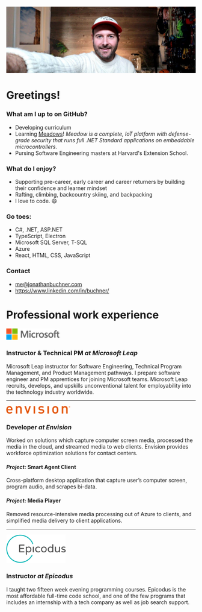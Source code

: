
<!-- **JonathanBuchner/JonathanBuchner** is a ✨ _special_ ✨ repository because its `README.md` (this file) appears on your GitHub profile. -->

![Microsoft](./img/banner.jpg)

# Greetings!
### What am I up to on GitHub?
- Developing curriculum
- Learning [Meadows](https://www.wildernesslabs.co/)!  *Meadow is a complete, IoT platform with defense-grade security that runs full .NET Standard applications on embeddable microcontrollers.*
- Pursing Software Engineering masters at Harvard's Extension School.

### What do I enjoy?
- Supporting pre-career, early career and career returners by building their confidence and learner mindset
- Rafting, climbing, backcountry skiing, and backpacking
- I love to code. :smile:

### Go toes:
- C#, .NET, ASP.NET
- TypeScript, Electron
- Microsoft SQL Server, T-SQL
- Azure
- React, HTML, CSS, JavaScript

### Contact
- me@jonathanbuchner.com
- https://www.linkedin.com/in/buchner/

# Professional work experience

![Microsoft](./img/microsoft.png)
### Instructor & Technical PM *at Microsoft Leap*

Microsoft Leap instructor for Software Engineering, Technical Program Management, and Product Management pathways. I prepare software engineer and PM apprentices for joining Microsoft teams.  Microsoft Leap recruits, develops, and upskills unconventional talent for employability into the technology industry worldwide.

---

![Envision](./img/envision.png)
### Developer *at Envision*

Worked on solutions which capture computer screen media, processed the media in the cloud, and streamed media to web clients.  Envision provides workforce optimization solutions for contact centers.

#### *Project:* Smart Agent Client
Cross-platform desktop application that capture user’s computer screen, program audio, and scrapes bi-data.


#### *Project:* Media Player
Removed resource-intensive media processing out of Azure to clients, and simplified media delivery to client applications. 

---

![Epicodus](./img/epicodus.png)
### Instructor *at Epicodus*

I taught two fifteen week evening programming courses.  Epicodus is the most affordable full-time code school, and one of the few programs that includes an internship with a tech company as well as job search support.



